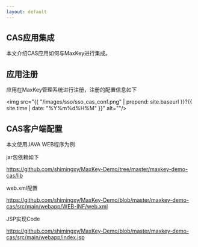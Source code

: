 ```yaml
---
layout: default
---
```

<h2>CAS应用集成</h2>
本文介绍CAS应用如何与MaxKey进行集成。

<h2>应用注册</h2>

应用在MaxKey管理系统进行注册，注册的配置信息如下

<img src="{{ "/images/sso/sso_cas_conf.png" | prepend: site.baseurl }}?{{ site.time | date: "%Y%m%d%H%M" }}"  alt=""/>


<h2>CAS客户端配置</h2>

本文使用JAVA WEB程序为例

jar包依赖如下

https://github.com/shimingxy/MaxKey-Demo/tree/master/maxkey-demo-cas/lib

web.xml配置

https://github.com/shimingxy/MaxKey-Demo/blob/master/maxkey-demo-cas/src/main/webapp/WEB-INF/web.xml

JSP实现Code

https://github.com/shimingxy/MaxKey-Demo/blob/master/maxkey-demo-cas/src/main/webapp/index.jsp